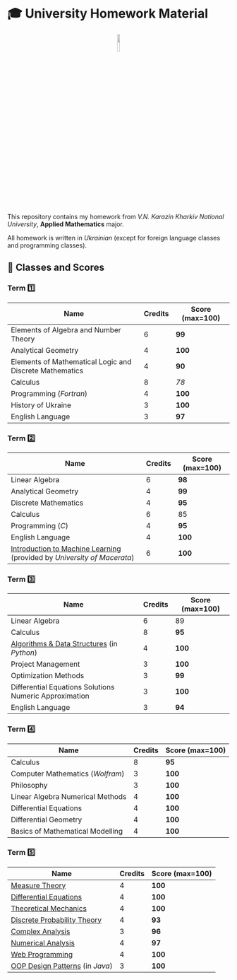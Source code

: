 # :mortar_board: University Homework Material

<p align="center">
  <img width="10%" src="https://github.com/ZamDimon/University-Homeworks/assets/29094239/0db5a6ba-0962-411e-8608-f73bed223a81">
</p>

This repository contains my homework from _V.N. Karazin Kharkiv National University_, **Applied Mathematics** major.

All homework is written in *Ukrainian* (except for foreign language classes and programming classes). 

## :100: Classes and Scores

### Term :one:
| Name      | Credits | Score (max=100) |
| ---       | ---     | ---   |
| Elements of Algebra and Number Theory | 6 | **99** |
| Analytical Geometry | 4 | **100** |
| Elements of Mathematical Logic and Discrete Mathematics | 4 | **90** |
| Calculus  | 8 | _78_ |
| Programming (*Fortran*) | 4 | **100** |
| History of Ukraine | 3 | **100** |
| English Language | 3 | **97** |

### Term :two:
| Name      | Credits | Score (max=100) |
| ---       | ---     | ---   |
| Linear Algebra | 6 | **98** |
| Analytical Geometry | 4 | **99** |
| Discrete Mathematics | 4 | **95** |
| Calculus  | 6 | 85 |
| Programming (*C*) | 4 | **95** |
| English Language| 4 | **100** |
| [Introduction to Machine Learning](https://github.com/ZamDimon/ML-Wikipedia-Runner) (provided by *University of Macerata*)| 6 | **100** |

### Term :three:
| Name      | Credits | Score (max=100) |
| ---       | ---     | ---   |
| Linear Algebra | 6 | 89 |
| Calculus | 8 | **95** |
| [Algorithms & Data Structures](https://github.com/ZamDimon/Algorithms-and-Data-Structures) (in *Python*) | 4 | **100** |
| Project Management  | 3 | **100** |
| Optimization Methods | 3 | **99** |
| Differential Equations Solutions Numeric Approximation | 3 | **100** |
| English Language| 3 | **94** |

### Term :four:
| Name      | Credits | Score (max=100) |
| ---       | ---     | ---   |
| Calculus |  8 | **95** |
| Computer Mathematics (_Wolfram_) | 3 | **100** |
| Philosophy | 3 | **100** |
| Linear Algebra Numerical Methods  | 4 | **100** |
| Differential Equations | 4 | **100** |
| Differential Geometry | 4 | **100** |
| Basics of Mathematical Modelling | 4 | **100** |

### Term :five:
| Name      | Credits | Score (max=100) |
| ---       | ---     | ---   |
| [Measure Theory](Term%205/Measure%20Theory/pdf) | 4 | **100** |
| [Differential Equations](Term%205/Differential%20Equations/pdf) | 4 | **100** |
| [Theoretical Mechanics](Term%205/Mechanics/pdf) | 4 | **100** |
| [Discrete Probability Theory](Term%205/Probability%20Theory/pdf) | 4 | **93** |
| [Complex Analysis](Term%205/Complex%20Analysis/pdf) | 3 | **96** |
| [Numerical Analysis](Term%205/Numerical%20Analysis/pdf) | 4 | **97** |
| [Web Programming](https://github.com/ZamDimon/website-portfolio-backend) | 4 | **100** |
| [OOP Design Patterns](https://github.com/ZamDimon/java-oop-course) (in _Java_) | 3 | **100** |
